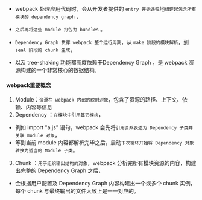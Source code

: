 * webpack 处理应用代码时，会从开发者提供的 `entry 开始递归`地`组建起包含所有模块的 dependency graph` ，
* `之后再将这些 module 打包为 bundles` 。

* `Dependency Graph 贯穿 webpack 整个运行周期`，从 `make 阶段的模块解析`，到 `seal 阶段的 chunk 生成`，
* 以及 tree-shaking 功能都高度依赖于Dependency Graph ，是 webpack 资源构建的一个非常核心的数据结构。


#### webpack重要概念
1. Module：`资源在 webpack 内部的映射对象`，包含了资源的路径、上下文、依赖、内容等信息
2. Dependency ：`在模块中引用其它模块`，
* 例如 import "a.js" 语句，webpack 会先将`引用关系表述为 Dependency 子类并关联 module 对象`，
* 等到当前 module 内容都解析完毕之后，启动`下次循环开始将 Dependency 对象转换为适当的 Module 子类`。
3. Chunk ：`用于组织输出结构的对象`，webpack 分析完所有模块资源的内容，构建出完整的 Dependency Graph 之后，
* 会根据用户配置及 Dependency Graph 内容构建出一个或多个 chunk 实例，每个 chunk 与最终输出的文件大致上是一一对应的。








